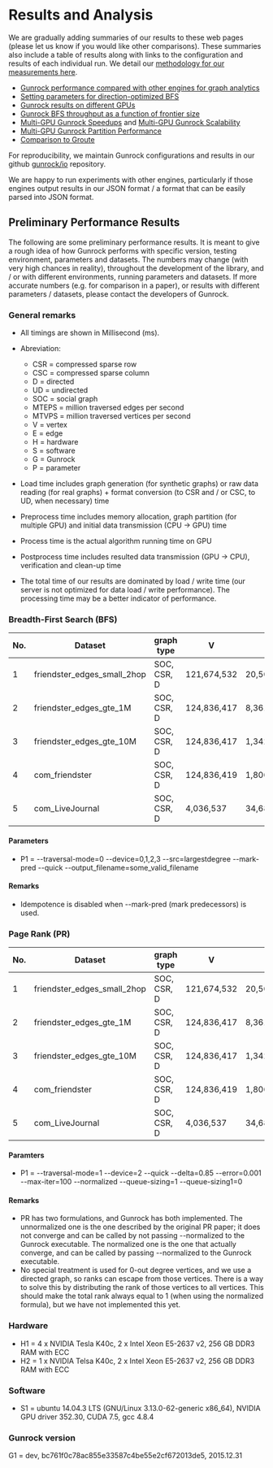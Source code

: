 # Results and Analysis

We are gradually adding summaries of our results to these web pages (please let us know if you would like other comparisons). These summaries also include a table of results along with links to the configuration and results of each individual run. We detail our [methodology for our measurements here](https://gunrock.github.io/docs/#methodology).

- [Gunrock performance compared with other engines for graph analytics](https://gunrock.github.io/docs/engines_topc.html)
- [Setting parameters for direction-optimized BFS](http://gunrock.github.io/gunrock/doc/latest/md_stats_do_ab_random.html)
- [Gunrock results on different GPUs](https://gunrock.github.io/docs/gunrock_gpus.html)
- [Gunrock BFS throughput as a function of frontier size](https://gunrock.github.io/docs/frontier.html)
- [Multi-GPU Gunrock Speedups](https://gunrock.github.io/docs/mgpu_speedup.html) and [Multi-GPU Gunrock Scalability](https://gunrock.github.io/docs/mgpu_scalability.html)
- [Multi-GPU Gunrock Partition Performance](https://gunrock.github.io/docs/mgpu_partition.html)
- [Comparison to Groute](http://gunrock.github.io/docs/groute.html)

For reproducibility, we maintain Gunrock configurations and results in our github [gunrock/io](https://github.com/gunrock/io/tree/master/gunrock-output) repository.

We are happy to run experiments with other engines, particularly if those engines output results in our JSON format / a format that can be easily parsed into JSON format.

## Preliminary Performance Results

The following are some preliminary performance results. It is meant to give a rough idea
of how Gunrock performs with specific version, testing environment, parameters
and datasets. The numbers may change (with very high chances in reality),
throughout the development of the library, and / or with different environments,
running parameters and datasets. If more accurate numbers (e.g. for comparison
in a paper), or results with different parameters / datasets, please contact
the developers of Gunrock.

### General remarks

- All timings are shown in Millisecond (ms).
- Abreviation:

  - CSR   = compressed sparse row
  - CSC   = compressed sparse column
  - D     = directed
  - UD    = undirected
  - SOC   = social graph
  - MTEPS = million traversed edges per second
  - MTVPS = million traversed vertices per second
  - V     = vertex
  - E     = edge
  - H     = hardware
  - S     = software
  - G     = Gunrock
  - P     = parameter

- Load time includes graph generation (for synthetic graphs) or raw data reading
(for real graphs) + format conversion (to CSR and / or CSC, to UD, when necessary) time
- Preprocess time includes memory allocation, graph partition (for multiple GPU) and
initial data transmission (CPU -> GPU) time
- Process time is the actual algorithm running time on GPU
- Postprocess time includes resulted data transmission (GPU -> CPU), verification and
clean-up time
- The total time of our results are dominated by load / write time (our server
is not optimized for data load / write performance). The processing time may be a better
indicator of performance.

### Breadth-First Search (BFS)

No. |          Dataset            |  graph type |     V     |      E      | root vertex | iteration | process time |   MTEPS   |   MTVPS   |  load time  | preprocess time | postprocess time |  write time |  total time  |     condition     
-----|-----------------------------|-------------|-------------|---------------|-------------|-------------|--------------|-----------|-----------|-------------|-----------------|------------------|-------------|--------------|-------------------
1 | friendster_edges_small_2hop | SOC, CSR, D | 121,674,532 |        20,509 |   3,546,566 |           6 |      17.2760 |    1.1871 |    0.4893 | 12,590.6990 |     17,114.5179 |                  |    112.5512 |  31,016.4499 | H1 + S1 + G1 + P1
2 | friendster_edges_gte_1M     | SOC, CSR, D | 124,836,417 |     8,361,851 |  27,345,193 |          10 |      30.0791 |  227.9951 |  101.5078 | 12,519.1791 |     17,790.8509 |                  |  2,787.5559 |  34,283.0300 | H1 + S1 + G1 + P1
3 | friendster_edges_gte_10M    | SOC, CSR, D | 124,836,417 | 1,342,099,766 |  71,768,986 |          12 |   1,442.8939 |  930.1573 |   68.5219 | 12,633.6250 |    103,272.5029 |                  | 42,752.1100 | 161,598.9239 | H1 + S1 + G1 + P1
4 | com_friendster              | SOC, CSR, D | 124,836,419 | 1,806,067,135 |   7,688,909 |          31 |   1,425.3568 | 1267.0983 |  108.0366 | 16,707.1941 |    145,548.2471 |                  | 65,636.1299 | 231,047.3258 | H1 + S1 + G1 + P1
5 | com_LiveJournal             | SOC, CSR, D |   4,036,537 |    34,681,189 |       9,766 |          17 |      49.9380 |  694.4850 |  191.7421 | 12,260.1349 |      1,461.0670 |                  | 12,260.1349 |  18,522.2769 | H1 + S1 + G1 + P1

#### Parameters

- P1 = --traversal-mode=0 --device=0,1,2,3 --src=largestdegree --mark-pred --quick --output_filename=some_valid_filename

#### Remarks

- Idempotence is disabled when --mark-pred (mark predecessors) is used.


### Page Rank (PR)

No. |          Dataset            |  graph type |     V     |      E      | iteration | process time |   MTEPS   |   MTVPS   |  load time  | preprocess time | postprocess time |  write time  |  total time  |     condition     
-----|-----------------------------|-------------|-------------|---------------|-------------|--------------|-----------|-----------|-------------|-----------------|------------------|--------------|--------------|-------------------
1 | friendster_edges_small_2hop | SOC, CSR, D | 121,674,532 |        20,509 |          18 |   5,287.1938 |    0.0698 |  414.2352 | 10,758.1401 |        241.4210 |                  | 235,052.1171 | 251,862.2911 | H2 + S1 + G1 + P1
2 | friendster_edges_gte_1M     | SOC, CSR, D | 124,836,417 |     8,361,851 |          41 |  13,322.2578 |   25.7340 |  384.1911 | 10,514.4429 |        156.9688 |                  | 245,985.4951 | 270,482.5490 | H2 + S1 + G1 + P1
3 | friendster_edges_gte_10M    | SOC, CSR, D | 124,836,417 | 1,342,099,766 |          78 | 173,413.8281 |  603.6646 |   56.1503 | 13,701.0510 |      2,358.1159 |                  | 222,023.1612 | 412,033.6931 | H2 + S1 + G1 + P1
4 | com_friendster              | SOC, CSR, D | 124,836,419 | 1,806,067,135 |         100 | 308,233.7812 |  585.9407 |   40.5005 | 14,585.0809 |      3,117.2709 |                  | 240,381.1152 | 567,139.1692 | H2 + S1 + G1 + P1
5 | com_LiveJournal             | SOC, CSR, D |   4,036,537 |    34,681,189 |          23 |   2,333.8479 |  341.7821 |  369.7800 |  8,339.2031 |        100.7540 |                  |   7,719.7220 |  18,512.9559 | H2 + S1 + G1 + P1

#### Paramters

- P1 = --traversal-mode=1 --device=2 --quick --delta=0.85 --error=0.001 --max-iter=100 --normalized --queue-sizing=1 --queue-sizing1=0

#### Remarks

- PR has two formulations, and Gunrock has both implemented. The
unnormalized one is the one described by the original PR paper;
it does not converge and can be called by not passing --normalized
to the Gunrock executable. The normalized one is the one that actually
converge, and can be called by passing --normalized to the Gunrock
executable.
- No special treatment is used for 0-out degree vertices, and we use
a directed graph, so ranks can escape from those vertices. There is a
way to solve this by distributing the rank of those vertices to all
vertices. This should make the total rank always equal to 1 (when using
the normalized formula), but we have not implemented this yet.

### Hardware

- H1 = 4 x NVIDIA Tesla K40c, 2 x Intel Xeon E5-2637 v2, 256 GB DDR3 RAM with ECC
- H2 = 1 x NVIDIA Telsa K40c, 2 x Intel Xeon E5-2637 v2, 256 GB DDR3 RAM with ECC

### Software

- S1 = ubuntu 14.04.3 LTS (GNU/Linux 3.13.0-62-generic x86_64), NVIDIA GPU driver 352.30, CUDA 7.5, gcc 4.8.4

### Gunrock version

G1 = dev, bc761f0c78ac855e33587c4be55e2cf672013de5, 2015.12.31
